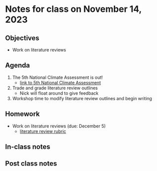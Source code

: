 # Notes for class on November 14, 2023

## Objectives
- Work on literature reviews

## Agenda
1. The 5th National Climate Assessment is out!
	- [link to 5th National Climate Assessment](https://nca2023.globalchange.gov/)
2. Trade and grade literature review outlines
	- Nick will float around to give feedback
3. Workshop time to modify literature review outlines and begin writing

## Homework
- Work on literature reviews (due: December 5)
	- [literature review rubric](../rubrics/review_rubric.md)

## In-class notes

## Post class notes
